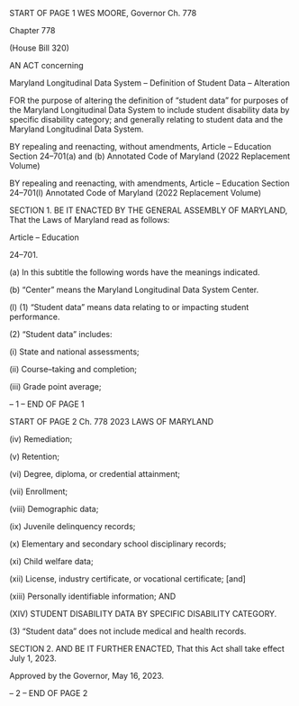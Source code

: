 START OF PAGE 1
WES MOORE, Governor Ch. 778

Chapter 778

(House Bill 320)

AN ACT concerning

Maryland Longitudinal Data System – Definition of Student Data – Alteration

FOR the purpose of altering the definition of “student data” for purposes of the Maryland
Longitudinal Data System to include student disability data by specific disability
category; and generally relating to student data and the Maryland Longitudinal
Data System.

BY repealing and reenacting, without amendments,
Article – Education
Section 24–701(a) and (b)
Annotated Code of Maryland
(2022 Replacement Volume)

BY repealing and reenacting, with amendments,
Article – Education
Section 24–701(l)
Annotated Code of Maryland
(2022 Replacement Volume)

SECTION 1. BE IT ENACTED BY THE GENERAL ASSEMBLY OF MARYLAND,
That the Laws of Maryland read as follows:

Article – Education

24–701.

(a) In this subtitle the following words have the meanings indicated.

(b) “Center” means the Maryland Longitudinal Data System Center.

(l) (1) “Student data” means data relating to or impacting student
performance.

(2) “Student data” includes:

(i) State and national assessments;

(ii) Course–taking and completion;

(iii) Grade point average;

– 1 –
END OF PAGE 1

START OF PAGE 2
Ch. 778 2023 LAWS OF MARYLAND

(iv) Remediation;

(v) Retention;

(vi) Degree, diploma, or credential attainment;

(vii) Enrollment;

(viii) Demographic data;

(ix) Juvenile delinquency records;

(x) Elementary and secondary school disciplinary records;

(xi) Child welfare data;

(xii) License, industry certificate, or vocational certificate; [and]

(xiii) Personally identifiable information; AND

(XIV) STUDENT DISABILITY DATA BY SPECIFIC DISABILITY
CATEGORY.

(3) “Student data” does not include medical and health records.

SECTION 2. AND BE IT FURTHER ENACTED, That this Act shall take effect July
1, 2023.

Approved by the Governor, May 16, 2023.

– 2 –
END OF PAGE 2